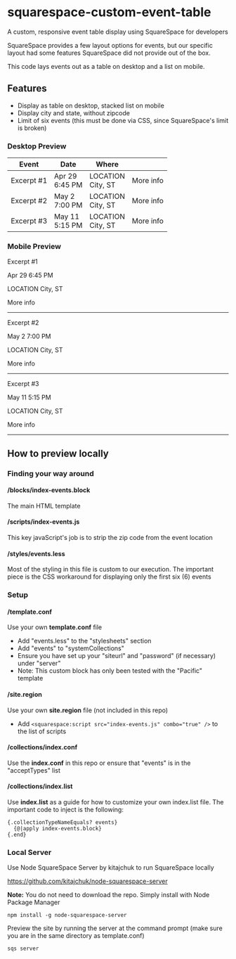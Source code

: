 # squarespace-custom-event-table

A custom, responsive event table display using SquareSpace for developers

SquareSpace provides a few layout options for events, but our specific layout had some features SquareSpace did not provide out of the box.

This code lays events out as a table on desktop and a list on mobile.

## Features

* Display as table on desktop, stacked list on mobile
* Display city and state, without zipcode
* Limit of six events (this must be done via CSS, since SquareSpace's limit is broken)

### Desktop Preview

| Event         | Date              | Where                |           |
| ------------- | ----------------- | -------------------- |:---------:|
| Excerpt #1    | Apr 29<br>6:45 PM | LOCATION<br>City, ST | More info |
| Excerpt #2    | May 2 <br>7:00 PM | LOCATION<br>City, ST | More info | 
| Excerpt #3    | May 11<br>5:15 PM | LOCATION<br>City, ST | More info |

### Mobile Preview

Excerpt #1

Apr 29
6:45 PM

LOCATION
City, ST

More info

----------------

Excerpt #2

May 2
7:00 PM

LOCATION
City, ST

More info

----------------

Excerpt #3

May 11
5:15 PM

LOCATION
City, ST

More info

----------------

## How to preview locally

### Finding your way around

#### /blocks/index-events.block

The main HTML template

#### /scripts/index-events.js

This key javaScript's job is to strip the zip code from the event location

#### /styles/events.less

Most of the styling in this file is custom to our execution. The important piece is the CSS workaround for displaying only the first six (6) events

### Setup

#### /template.conf

Use your own **template.conf** file

* Add "events.less" to the "stylesheets" section
* Add "events" to "systemCollections"
* Ensure you have set up your "siteurl" and "password" (if necessary) under "server"
* Note: This custom block has only been tested with the "Pacific" template

#### /site.region

Use your own **site.region** file (not included in this repo)

* Add `<squarespace:script src="index-events.js" combo="true" />` to the list of scripts

#### /collections/index.conf

Use the **index.conf** in this repo or ensure that "events" is in the "acceptTypes" list

#### /collections/index.list

Use **index.list** as a guide for how to customize your own index.list file. The important code to inject is the following:

```
{.collectionTypeNameEquals? events}
  {@|apply index-events.block}
{.end}
```

### Local Server

Use Node SquareSpace Server by kitajchuk to run SquareSpace locally

https://github.com/kitajchuk/node-squarespace-server

**Note:** You do not need to download the repo. Simply install with Node Package Manager

`npm install -g node-squarespace-server`

Preview the site by running the server at the command prompt (make sure you are in the same directory as template.conf)

`sqs server`

